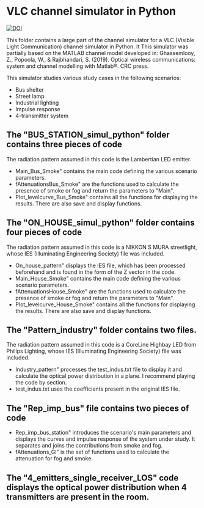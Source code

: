 # VLC channel simulator in Python
[![DOI](https://zenodo.org/badge/667326582.svg)](https://zenodo.org/badge/latestdoi/667326582)

This folder contains a large part of the channel simulator for a VLC (Visible Light Communication) channel simulator in Python.
It This simulator was partially based on the MATLAB channel model developed in:
Ghassemlooy, Z., Popoola, W., & Rajbhandari, S. (2019). Optical wireless communications: system and channel modelling with Matlab®. CRC press.

This simulator studies various study cases in the following scenarios:
- Bus shelter
- Street lamp
- Industrial lighting
- Impulse response 
- 4-transmitter system
## The "BUS_STATION_simul_python" folder contains three pieces of code 
The radiation pattern assumed in this code is the Lambertian LED emitter.
- Main_Bus_Smoke" contains the main code defining the various scenario parameters.
- fAttenuationsBus_Smoke" are the functions used to calculate the presence of smoke or fog and return the parameters to "Main".
- Plot_levelcurve_Bus_Smoke" contains all the functions for displaying the results. There are also save and display functions. 
## The "ON_HOUSE_simul_python" folder contains four pieces of code 
The radiation pattern assumed in this code is a NIKKON S MURA streetlight, whose IES (Illuminating Engineering Society) file was included.
- On_house_pattern" displays the IES file, which has been processed beforehand and is found in the form of the Z vector in the code.
- Main_House_Smoke" contains the main code defining the various scenario parameters.
- fAttenuationsHouse_Smoke" are the functions used to calculate the presence of smoke or fog and return the parameters to "Main".
- Plot_levelcurve_House_Smoke" contains all the functions for displaying the results. There are also save and display functions. 
## The "Pattern_industry" folder contains two files.
The radiation pattern assumed in this code is a CoreLine Highbay LED from Philips Lighting, whose IES (Illuminating Engineering Society) file was included.
- Industry_pattern" processes the test_indus.txt file to display it and calculate the optical power distribution in a plane. I recommend playing the code by section.
- test_indus.txt uses the coefficients present in the original IES file.
## The "Rep_imp_bus" file contains two pieces of code 
- Rep_imp_bus_station" introduces the scenario's main parameters and displays the curves and impulse response of the system under study. It separates and joins the contributions from smoke and fog.
- fAttenuations_Gl" is the set of functions used to calculate the attenuation for fog and smoke. 
## The "4_emitters_single_receiver_LOS" code displays the optical power distribution when 4 transmitters are present in the room.


